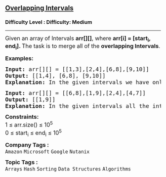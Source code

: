 <h2><a href="https://www.geeksforgeeks.org/problems/overlapping-intervals--170633/1">Overlapping Intervals</a></h2><h3>Difficulty Level : Difficulty: Medium</h3><hr><div class="problems_problem_content__Xm_eO" style="user-select: auto;"><p style="user-select: auto;"><span style="font-size: 18px; user-select: auto;">Given an array<strong style="user-select: auto;">&nbsp;</strong>of Intervals <strong style="user-select: auto;">arr[][]</strong>, where <strong style="user-select: auto;">arr[i] = [start<sub style="user-select: auto;">i</sub>, end<sub style="user-select: auto;">i</sub>]. </strong>The task is to merge all of the <strong style="user-select: auto;">overlapping Intervals</strong>.</span></p>
<p style="user-select: auto;"><strong style="user-select: auto;"><span style="font-size: 18px; user-select: auto;">Examples:</span></strong></p>
<pre style="user-select: auto;"><strong style="user-select: auto;"><span style="font-size: 18px; user-select: auto;">Input: </span></strong><span style="font-size: 18px; user-select: auto;">arr</span><span style="font-size: 18px; user-select: auto;">[][]</span><span style="font-size: 18px; user-select: auto;"> = [[1,3],[2,4],[6,8],[9,10]]
<strong style="user-select: auto;">Output: </strong>[[1,4], [6,8], [9,10]]<strong style="user-select: auto;">
Explanation: </strong>In the given intervals we have only two overlapping intervals here, [1,3] and [2,4] which on merging will become [1,4]. Therefore we will return [[1,4], [6,8], [9,10]].</span>
</pre>
<pre style="user-select: auto;"><strong style="user-select: auto;"><span style="font-size: 18px; user-select: auto;">Input: </span></strong><span style="font-size: 18px; user-select: auto;">arr[][] = [[6,8],[1,9],[2,4],[4,7]]
<strong style="user-select: auto;">Output: </strong>[[1,9]]<br style="user-select: auto;"><strong style="user-select: auto;">Explanation: </strong>In the given intervals all the intervals overlap with the interval [1,9]. Therefore we will return [1,9].<br style="user-select: auto;"></span></pre>
<p style="user-select: auto;"><span style="font-size: 18px; user-select: auto;"><strong style="user-select: auto;">Constraints:</strong><br style="user-select: auto;">1 ≤ arr.size() ≤ 10<sup style="user-select: auto;">5</sup><br style="user-select: auto;">0 ≤ start<sub style="user-select: auto;">i</sub> ≤ end<sub style="user-select: auto;">i</sub> ≤ 10<sup style="user-select: auto;">5</sup></span></p></div><p><span style=font-size:18px><strong>Company Tags : </strong><br><code>Amazon</code>&nbsp;<code>Microsoft</code>&nbsp;<code>Google</code>&nbsp;<code>Nutanix</code>&nbsp;<br><p><span style=font-size:18px><strong>Topic Tags : </strong><br><code>Arrays</code>&nbsp;<code>Hash</code>&nbsp;<code>Sorting</code>&nbsp;<code>Data Structures</code>&nbsp;<code>Algorithms</code>&nbsp;